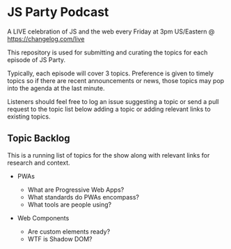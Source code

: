 # JS Party Podcast

A LIVE celebration of JS and the web every Friday at 3pm US/Eastern @ https://changelog.com/live

This repository is used for submitting and curating the topics for each episode of JS Party.

Typically, each episode will cover 3 topics. Preference is given to timely topics so if there are
recent announcements or news, those topics may pop into the agenda at the last minute.

Listeners should feel free to log an issue suggesting a topic or send a pull request to the topic list below
adding a topic or adding relevant links to existing topics.

## Topic Backlog

This is a running list of topics for the show along with relevant links for research and context.


* PWAs
  * What are Progressive Web Apps?
  * What standards do PWAs encompass?
  * What tools are people using?

* Web Components
  * Are custom elements ready?
  * WTF is Shadow DOM?
